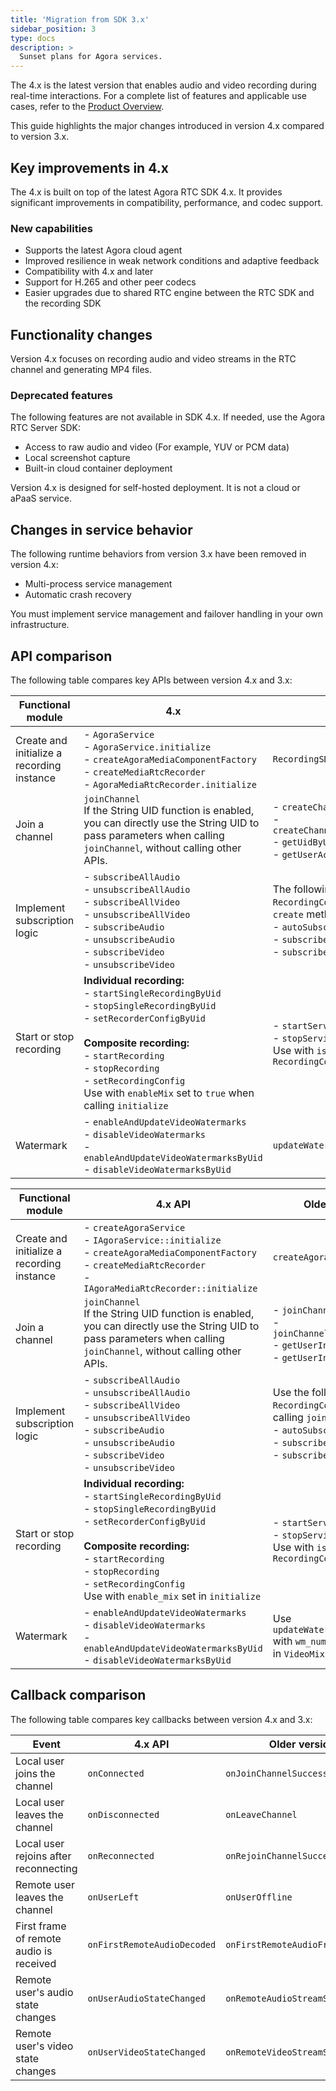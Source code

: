```yaml
---
title: 'Migration from SDK 3.x'
sidebar_position: 3
type: docs
description: >
  Sunset plans for Agora services.
---
```


The <Vpd k="SDK" /> 4.x is the latest version that enables audio and video recording during real-time interactions. For a complete list of features and applicable use cases, refer to the [Product Overview](/on-premise-recording/overview/product-overview).

This guide highlights the major changes introduced in version 4.x compared to version 3.x.

## Key improvements in 4.x

The <Vpd k="SDK" /> 4.x is built on top of the latest Agora RTC SDK 4.x. It provides significant improvements in compatibility, performance, and codec support.

### New capabilities

- Supports the latest Agora cloud agent
- Improved resilience in weak network conditions and adaptive feedback
- Compatibility with <Vg k="VSDK" /> 4.x and later
- Support for H.265 and other peer codecs
- Easier upgrades due to shared RTC engine between the RTC SDK and the recording SDK

## Functionality changes

Version 4.x focuses on recording audio and video streams in the RTC channel and generating MP4 files.

### Deprecated features

The following features are not available in SDK 4.x. If needed, use the Agora RTC Server SDK:

* Access to raw audio and video (For example, YUV or PCM data)
* Local screenshot capture
* Built-in cloud container deployment

<Admonition type="info" >
Version 4.x is designed for self-hosted deployment. It is not a cloud or aPaaS service.
</Admonition>

## Changes in service behavior

The following runtime behaviors from version 3.x have been removed in version 4.x:

- Multi-process service management
- Automatic crash recovery

You must implement service management and failover handling in your own infrastructure.

## API comparison

The following table compares key APIs between version 4.x and 3.x:

<PlatformWrapper platform="linux-java">

| Functional module        | 4.x        | 3.x           |
|--------------------------|------------|---------------|
| Create and initialize a recording instance | - `AgoraService`<br/> - `AgoraService.initialize`<br/> - `createAgoraMediaComponentFactory`<br/> - `createMediaRtcRecorder`<br/> - `AgoraMediaRtcRecorder.initialize`          | `RecordingSDK`|
| Join a channel          | `joinChannel`<br/>If the String UID function is enabled, you can directly use the String UID to pass parameters when calling `joinChannel`, without calling other APIs.           |  - `createChannel`<br/> - `createChannelWithUserAccount`<br/> - `getUidByUserAccount`<br/> - `getUserAccountByUid`  |
| Implement subscription logic        | - `subscribeAllAudio`<br/> - `unsubscribeAllAudio`<br/> - `subscribeAllVideo`<br/> - `unsubscribeAllVideo`<br/> - `subscribeAudio`<br/> - `unsubscribeAudio`<br/> - `subscribeVideo`<br/> - `unsubscribeVideo`     | The following fields of the `RecordingConfig` object in the `create` method:<br/> - `autoSubscribe`<br/> - `subscribeVideoUids` <br/> - `subscribeAudioUids`|
| Start or stop recording| **Individual recording:**<br/> - `startSingleRecordingByUid`<br/> - `stopSingleRecordingByUid`<br/> - `setRecorderConfigByUid`<br/><br/>**Composite recording:**<br/> - `startRecording`<br/> - `stopRecording`<br/> - `setRecordingConfig`<br/>Use with `enableMix` set to `true` when calling `initialize` |  - `startService`<br/> - `stopService`<br/>Use with `isMixingEnabled` in `RecordingConfig`       |
| Watermark | - `enableAndUpdateVideoWatermarks`<br/> - `disableVideoWatermarks`<br/> - `enableAndUpdateVideoWatermarksByUid`<br/> - `disableVideoWatermarksByUid`       | `updateWatermarkConfigs`    |

</PlatformWrapper>


<PlatformWrapper platform="linux-cpp">

| Functional module        | 4.x API | Older versions   |
|--------------------------|------------|---------------|
| Create and initialize a recording instance | - `createAgoraService`<br/>- `IAgoraService::initialize`<br/>- `createAgoraMediaComponentFactory`<br/>- `createMediaRtcRecorder`<br/>- `IAgoraMediaRtcRecorder::initialize` | `createAgoraRecordingEngine`                                                             |
| Join a channel                         | `joinChannel`<br/>If the String UID function is enabled, you can directly use the String UID to pass parameters when calling `joinChannel`, without calling other APIs.         | - `joinChannel`<br/>- `joinChannelWithUserAccount`<br/>- `getUserInfoByUserAccount`<br/>- `getUserInfoByUid` |
| Implement subscription logic           | - `subscribeAllAudio`<br/>- `unsubscribeAllAudio`<br/>- `subscribeAllVideo`<br/>- `unsubscribeAllVideo`<br/>- `subscribeAudio`<br/>- `unsubscribeAudio`<br/>- `subscribeVideo`<br/>- `unsubscribeVideo` | Use the following fields in `RecordingConfig` when calling `joinChannel`:<br/>- `autoSubscribe`<br/>- `subscribeVideoUids`<br/>- `subscribeAudioUids` |
| Start or stop recording                | **Individual recording:**<br/>- `startSingleRecordingByUid`<br/>- `stopSingleRecordingByUid`<br/>- `setRecorderConfigByUid`<br/><br/>**Composite recording:**<br/>- `startRecording`<br/>- `stopRecording`<br/>- `setRecordingConfig`<br/>Use with `enable_mix` set in `initialize` | - `startService`<br/>- `stopService`<br/>Use with `isMixingEnabled` in `RecordingConfig` |
| Watermark                              | - `enableAndUpdateVideoWatermarks`<br/>- `disableVideoWatermarks`<br/>- `enableAndUpdateVideoWatermarksByUid`<br/>- `disableVideoWatermarksByUid` | Use `updateWatermarkConfigs` with `wm_num` and `wm_configs` in `VideoMixingLayout`       |

</PlatformWrapper>

## Callback comparison

The following table compares key callbacks between version 4.x and 3.x:

| Event            | 4.x API | Older versions     |
|---------------------|-----|---------|
| Local user joins the channel              | `onConnected`                | `onJoinChannelSuccess`          |
| Local user leaves the channel             | `onDisconnected`             | `onLeaveChannel`                |
| Local user rejoins after reconnecting     | `onReconnected`              | `onRejoinChannelSuccess`        |
| Remote user leaves the channel            | `onUserLeft`                 | `onUserOffline`                 |
| First frame of remote audio is received   | `onFirstRemoteAudioDecoded`  | `onFirstRemoteAudioFrame`       |
| Remote user's audio state changes         | `onUserAudioStateChanged`    | `onRemoteAudioStreamStateChanged` |
| Remote user's video state changes         | `onUserVideoStateChanged`    | `onRemoteVideoStreamStateChanged` |

